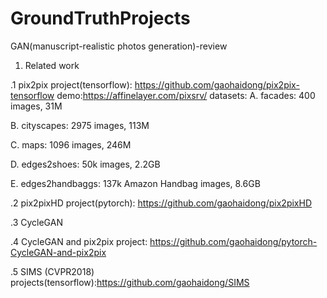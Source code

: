 # GroundTruthProjects
GAN(manuscript-realistic photos generation)-review
1. Related work


.1 pix2pix
project(tensorflow): https://github.com/gaohaidong/pix2pix-tensorflow
demo:https://affinelayer.com/pixsrv/
datasets:
A. facades: 400 images, 31M

B. cityscapes: 2975 images, 113M

C. maps: 1096 images, 246M

D. edges2shoes: 50k images, 2.2GB

E. edges2handbaggs: 137k Amazon Handbag images, 8.6GB


.2 pix2pixHD
project(pytorch): https://github.com/gaohaidong/pix2pixHD

.3 CycleGAN

.4 CycleGAN and pix2pix
project: https://github.com/gaohaidong/pytorch-CycleGAN-and-pix2pix


.5 SIMS (CVPR2018)
projects(tensorflow):https://github.com/gaohaidong/SIMS


